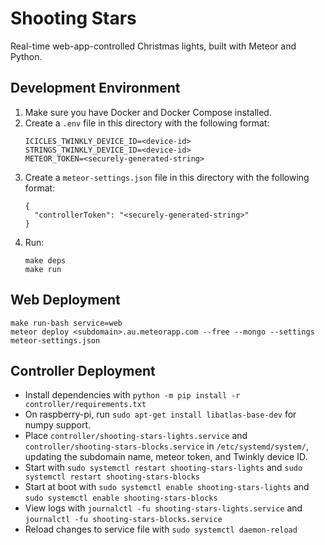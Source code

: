 # Shooting Stars

Real-time web-app-controlled Christmas lights, built with Meteor and
Python.

## Development Environment

1. Make sure you have Docker and Docker Compose installed.
2. Create a `.env` file in this directory with the following format:
   ```
   ICICLES_TWINKLY_DEVICE_ID=<device-id>
   STRINGS_TWINKLY_DEVICE_ID=<device-id>
   METEOR_TOKEN=<securely-generated-string>
   ```
3. Create a `meteor-settings.json` file in this directory with the following format:
   ```
   {
     "controllerToken": "<securely-generated-string>"
   }
   ```
4. Run:
   ```
   make deps
   make run
   ```

## Web Deployment

```
make run-bash service=web
meteor deploy <subdomain>.au.meteorapp.com --free --mongo --settings meteor-settings.json
```

## Controller Deployment

* Install dependencies with `python -m pip install -r
  controller/requirements.txt`
* On raspberry-pi, run `sudo apt-get install libatlas-base-dev` for
  numpy support.
* Place `controller/shooting-stars-lights.service` and  `controller/shooting-stars-blocks.service` in `/etc/systemd/system/`,
  updating the subdomain name, meteor token, and Twinkly device ID.
* Start with `sudo systemctl restart shooting-stars-lights` and `sudo systemctl restart shooting-stars-blocks`
* Start at boot with `sudo systemctl enable shooting-stars-lights` and `sudo systemctl enable shooting-stars-blocks`
* View logs with `journalctl -fu shooting-stars-lights.service` and `journalctl -fu shooting-stars-blocks.service`
* Reload changes to service file with `sudo systemctl daemon-reload`
